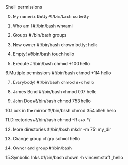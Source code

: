Shell, permissions

0. My name is Betty
#!/bin/bash
su betty

1. Who am I
#!/bin/bash
whoami

2. Groups
#!/bin/bash
groups

3. New owner
#!/bin/bash
chown betty: hello

4. Empty!
#!/bin/bash
touch hello

5. Execute
#!/bin/bash
chmod +100 hello

6.Multiple permissions
#!/bin/bash
chmod +114 hello

7. Everybody!
#!/bin/bash
chmod a+x hello

8. James Bond
#!/bin/bash
chmod 007 hello

9. John Doe
#!/bin/bash
chmod 753 hello

10.Look in the mirror
#!/bin/bash
chmod 354 olleh hello

11.Directories
#!/bin/bash
chmod -R a+x */

12. More directories
#!/bin/bash
mkdir -m 751 my_dir

13. Change group
chgrp school hello

14. Owner and group
#!/bin/bash

15.Symbolic links
#!/bin/bash
chown -h vincent:staff _hello

